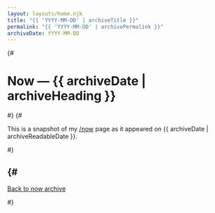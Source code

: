 ```yaml
---
layout: layouts/home.njk
title: "{{ 'YYYY-MM-DD' | archiveTitle }}"
permalink: "{{ 'YYYY-MM-DD' | archivePermalink }}"
archiveDate: YYYY-MM-DD
---
```


{# <h1>Now — {{ archiveDate | archiveHeading }}</h1> #}
{# <p>This is a snapshot of my <a href="/now/">/now</a> page as it appeared on {{ archiveDate | archiveReadableDate }}.</p> #}

<!-- Copy the content from /now/ page here, excluding the footer and archive link -->
{# 
---
<p><a href="/now/archive/">Back to now archive</a></p> #}
